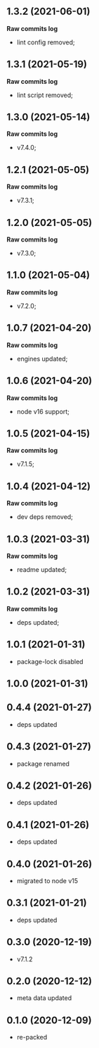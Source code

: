 ## 1.3.2 (2021-06-01)

**Raw commits log**

-   lint config removed;

## 1.3.1 (2021-05-19)

**Raw commits log**

-   lint script removed;

## 1.3.0 (2021-05-14)

**Raw commits log**

-   v7.4.0;

## 1.2.1 (2021-05-05)

**Raw commits log**

-   v7.3.1;

## 1.2.0 (2021-05-05)

**Raw commits log**

-   v7.3.0;

## 1.1.0 (2021-05-04)

**Raw commits log**

-   v7.2.0;

## 1.0.7 (2021-04-20)

**Raw commits log**

-   engines updated;

## 1.0.6 (2021-04-20)

**Raw commits log**

-   node v16 support;

## 1.0.5 (2021-04-15)

**Raw commits log**

-   v7.1.5;

## 1.0.4 (2021-04-12)

**Raw commits log**

-   dev deps removed;

## 1.0.3 (2021-03-31)

**Raw commits log**

-   readme updated;

## 1.0.2 (2021-03-31)

**Raw commits log**

-   deps updated;

## 1.0.1 (2021-01-31)

-   package-lock disabled

## 1.0.0 (2021-01-31)

## 0.4.4 (2021-01-27)

-   deps updated

## 0.4.3 (2021-01-27)

-   package renamed

## 0.4.2 (2021-01-26)

-   deps updated

## 0.4.1 (2021-01-26)

-   deps updated

## 0.4.0 (2021-01-26)

-   migrated to node v15

## 0.3.1 (2021-01-21)

-   deps updated

## 0.3.0 (2020-12-19)

-   v7.1.2

## 0.2.0 (2020-12-12)

-   meta data updated

## 0.1.0 (2020-12-09)

-   re-packed
